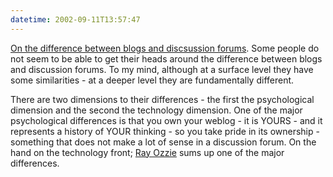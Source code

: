 ```yaml
---
datetime: 2002-09-11T13:57:47
---
```

[On the difference between blogs and discsussion forums](http://www.ozzie.net/blog/stories/2002/08/12/architectureMattersTheRebirthOfPublicDiscussion.html). Some people do not seem to be able to get their heads around the difference between blogs and discussion forums. To my mind, although at a surface level they have some similarities - at a deeper level they are fundamentally different.

There are two dimensions to their differences - the first the psychological dimension and the second the technology dimension. One of the major psychological differences is that you own your weblog - it is YOURS - and it represents a history of YOUR thinking - so you take pride in its ownership - something that does not make a lot of sense in a discussion forum. On the hand on the technology front; [Ray Ozzie](http://www.gurteen.com/gurteen/gurteen.nsf/0/8A7F86CCBE768E14802569F40078F32F/) sums up one of the major differences.